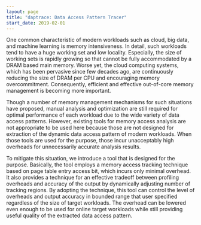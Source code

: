 ```yaml
---
layout: page
title: "daptrace: Data Access Pattern Tracer"
start_date: 2019-02-01
---
```


One common characteristic of modern workloads such as cloud, big data, and machine learning is memory intensiveness.
In detail, such workloads tend to have a huge working set and low locality.
Especially, the size of working sets is rapidly growing so that cannot be fully accommodated by a DRAM based main memory.
Worse yet, the cloud computing systems, which has been pervasive since few decades ago, are continuously reducing the size of DRAM per CPU and encouraging memory overcommitment.
Consequently, efficient and effective out-of-core memory management is becoming more important.

Though a number of memory management mechanisms for such situations have proposed, manual analysis and optimization are still required for optimal performance of each workload due to the wide variety of data access patterns.
However, existing tools for memory access analysis are not appropriate to be used here because those are not designed for extraction of the dynamic data access pattern of modern workloads.
When those tools are used for the purpose, those incur unacceptably high overheads for unnecessarily accurate analysis results.

To mitigate this situation, we introduce a tool that is designed for the purpose.
Basically, the tool employs a memory access tracking technique based on page table entry access bit, which incurs only minimal overhead.
It also provides a technique for an effective tradeoff between profiling overheads and accuracy of the output by dynamically adjusting number of tracking regions.
By adopting the technique, this tool can control the level of overheads and output accuracy in bounded range that user specified regardless of the size of target workloads.
The overhead can be lowered even enough to be used for online target workloads while still providing useful quality of the extracted data access pattern.
